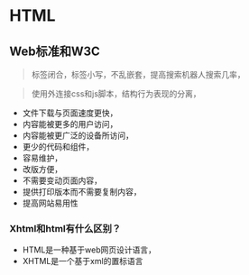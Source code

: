 # HTML

## Web标准和W3C
>  标签闭合，标签小写，不乱嵌套，提高搜索机器人搜索几率，

> 使用外连接css和js脚本，结构行为表现的分离，

- 文件下载与页面速度更快，
- 内容能被更多的用户访问，
- 内容能被更广泛的设备所访问，
- 更少的代码和组件，
- 容易维护，
- 改版方便，
- 不需要变动页面内容，
- 提供打印版本而不需要复制内容，
- 提高网站易用性

### Xhtml和html有什么区别？

- HTML是一种基于web网页设计语言，
- XHTML是一个基于xml的置标语言